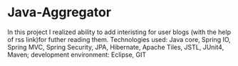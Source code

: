 # Java-Aggregator
In this project I realized ability to add interisting for user blogs (with the help of rss link)for futher reading them.
Technologies used: Java core, Spring IO, Spring MVC, Spring Security, JPA, Hibernate, Apache Tiles, JSTL, JUnit4, Maven; development environment: Eclipse, GIT
